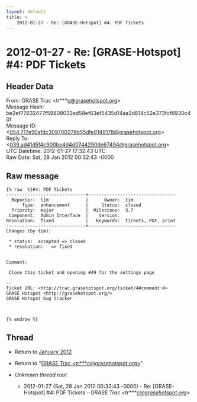 ```yaml
---
layout: default
title: >
    2012-01-27 - Re: [GRASE-Hotspot] #4: PDF Tickets
---
```


# 2012-01-27 - Re: [GRASE-Hotspot] #4: PDF Tickets

## Header Data

From: GRASE Trac \<tr***c@grasehotspot.org\><br>
Message Hash: be2ef77632477f59808032ed58ef63ef5435d14aa2d814c52e373fcf6930c40f<br>
Message ID: \<054.717e50afdc309700278b55dfe8148178@grasehotspot.org\><br>
Reply To: \<039.ad41d5f4c900be4d4d0744290de67494@grasehotspot.org\><br>
UTC Datetime: 2012-01-27 17:32:43 UTC<br>
Raw Date: Sat, 28 Jan 2012 00:32:43 -0000<br>

## Raw message

```
{% raw  %}#4: PDF Tickets
------------------------------+---------------------------------
  Reporter:  tim              |      Owner:  tim
      Type:  enhancement      |     Status:  closed
  Priority:  major            |  Milestone:  3.7
 Component:  Admin Interface  |    Version:
Resolution:  fixed            |   Keywords:  tickets, PDF, print
------------------------------+---------------------------------
Changes (by tim):

 * status:  accepted => closed
 * resolution:   => fixed


Comment:

 Close this ticket and opening #49 for the settings page

-- 
Ticket URL: <http://trac.grasehotspot.org/ticket/4#comment:4>
GRASE Hotspot <http://grasehotspot.org/>
GRASE Hotspot bug tracker



{% endraw %}
```

## Thread

+ Return to [January 2012](/archive/2012/01)

+ Return to "[GRASE Trac <tr***c<span>@</span>grasehotspot.org>](/authors/tr___c_at_grasehotspot_org)"

+ _Unknown thread root_
  + 2012-01-27 (Sat, 28 Jan 2012 00:32:43 -0000) - Re: [GRASE-Hotspot] #4: PDF Tickets - _GRASE Trac \<tr***c@grasehotspot.org\>_

